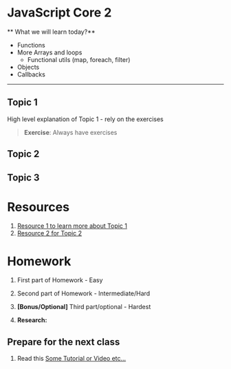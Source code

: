 # JavaScript Core 2
** What we will learn today?**
- Functions
- More Arrays and loops
  - Functional utils (map, foreach, filter)
- Objects
- Callbacks

---

## Topic 1
High level explanation of Topic 1 - rely on the exercises
> **Exercise**: Always have exercises

## Topic 2
## Topic 3


# Resources
1. [Resource 1 to learn more about Topic 1](https://google.com)
2. [Resource 2 for Topic 2](https://google.com)

# Homework

1. First part of Homework - Easy

2. Second part of Homework - Intermediate/Hard

3. **[Bonus/Optional]** Third part/optional - Hardest

4. **Research:**

## Prepare for the next class
1. Read this [Some Tutorial or Video etc...](https://google.com)
